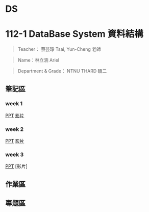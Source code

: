 # DS
112-1 DataBase System 資料結構
=============


>Teacher： 蔡芸琤 Tsai, Yun-Cheng 老師

>Name：林立涵 Ariel

>Department & Grade： NTNU THARD 碩二

筆記區
-------------
### week 1
[PPT](https://docs.google.com/presentation/d/1XHngMihySFJdtavwBlt0JdG-9lrJmFY4-YDZOrP1eQU/edit#slide=id.g2ba272f3bd1_1_335)
[影片](https://moodle3.ntnu.edu.tw/mod/url/view.php?id=750777)
### week 2
[PPT](https://moodle3.ntnu.edu.tw/mod/url/view.php?id=756443)
[影片](https://moodle3.ntnu.edu.tw/mod/url/view.php?id=760154)
### week 3
[PPT](https://moodle3.ntnu.edu.tw/mod/url/view.php?id=760217)
[影片]




作業區
-------------
專題區
-------------